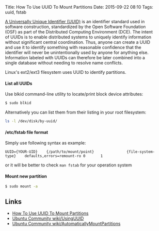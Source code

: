 Title: How To Use UUID To Mount Partitions
Date: 2015-09-22 08:10
Tags: uuid, fstab

[A Universally Unique Identifier (UUID)](http://en.wikipedia.org/wiki/UUID) is an identifier standard used in software construction, standardized by the Open Software Foundation (OSF) as part of the Distributed Computing Environment (DCE). The intent of UUIDs is to enable distributed systems to uniquely identify information without significant central coordination. Thus, anyone can create a UUID and use it to identify something with reasonable confidence that the identifier will never be unintentionally used by anyone for anything else. Information labeled with UUIDs can therefore be later combined into a single database without needing to resolve name conflicts.

Linux's ext2/ext3 filesystem uses UUID to identify partitions.

#### List all UUIDs

Use blkid command-line utility to locate/print block device attributes:
```sh
$ sudo blkid
```

Alternatively you can list them from their listing in your root filesystem:
```sh
ls -l /dev/disk/by-uuid/
```

#### /etc/fstab file format

Simply use following syntax as example:

```
UUID={YOUR-UID}    {/path/to/mount/point}               {file-system-type}    defaults,errors=remount-ro 0       1
```

or it will be better to check `man fstab` for your operation system

#### Mount new partition 

```sh
$ sudo mount -a
```

## Links

- [How To Use UUID To Mount Partitions](http://www.cyberciti.biz/faq/linux-finding-using-uuids-to-update-fstab/)
- [Ubuntu Community wiki/UsingUUID](https://help.ubuntu.com/community/UsingUUID)
- [Ubuntu Community wiki/AutomaticallyMountPartitions](https://help.ubuntu.com/community/AutomaticallyMountPartitions)
